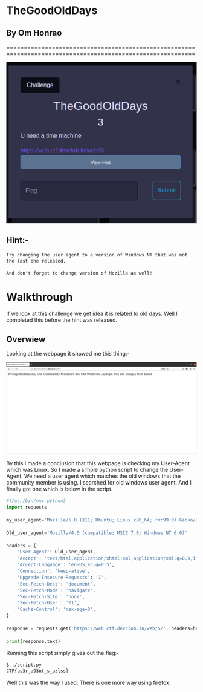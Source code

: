 #  TheGoodOldDays  

## By Om Honrao

============================================================================================================

<p align="center">
  <img src="Chall.png" alt="Description"/>
</p>

## Hint:- 
```
Try changing the user agent to a version of Windows NT that was not the last one released.

And don't forget to change version of Mozilla as well!
```

# Walkthrough
If we look at this challenge we get idea it is related to old days. Well I completed this before the hint was released.

## Overwiew
Looking at the webpage it showed me this thing:- 
<p align="center">
  <img src="webpage.png" alt="Description"/>
</p>
By this I made a conclusion that this webpage is checking my User-Agent which was Linux. So I made a simple python script to change the User-Agent. We need a user agent which matches the old windows that the community member is using. I searched for old windows user agent. And I finally got one which is below in the script.

```python
#!/usr/bin/env python3
import requests

my_user_agent='Mozilla/5.0 (X11; Ubuntu; Linux x86_64; rv:99.0) Gecko/20100101 Firefox/99.0'

Old_user_agent='Mozilla/4.0 (compatible; MSIE 7.0; Windows NT 6.0)'

headers = {
    'User-Agent': Old_user_agent,
    'Accept': 'text/html,application/xhtml+xml,application/xml;q=0.9,image/avif,image/webp,*/*;q=0.8',
    'Accept-Language': 'en-US,en;q=0.5',
    'Connection': 'keep-alive',
    'Upgrade-Insecure-Requests': '1',
    'Sec-Fetch-Dest': 'document',
    'Sec-Fetch-Mode': 'navigate',
    'Sec-Fetch-Site': 'none',
    'Sec-Fetch-User': '?1',
    'Cache-Control': 'max-age=0',
}

response = requests.get('https://web.ctf.devclub.in/web/5/', headers=headers)

print(response.text)
```

Running this script simply gives out the flag:- 
```bash
$ ./script.py
CTF{us3r_a93nt_s_uzlss}
```
Well this was the way I used. There is one more way using firefox.
